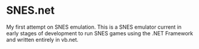 SNES.net
========

My first attempt on SNES emulation. This is a SNES emulator current in early stages of development to run SNES games using the .NET Framework and written entirely in vb.net.
